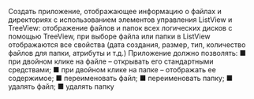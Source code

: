 Создать приложение, отображающее информацию о файлах и 
директориях с использованием элементов управления ListView и 
TreeView: отображение файлов и папок всех логических дисков с 
помощью TreeView, при выборе файла или папки в ListView отображаются все свойства (дата создания, размер, тип, количество 
файлов для папки, атрибуты и т.д.)
Приложение должно позволять:
■ при двойном клике на файле – открывать его стандартными средствами;
■ при двойном клике на папке – отображать ее содержимое;
■ переименовать файл;
■ переименовать папку;
■ удалять файл;
■ удалять папку
